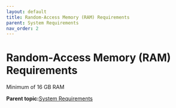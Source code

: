 ```yaml
---
layout: default
title: Random-Access Memory (RAM) Requirements
parent: System Requirements
nav_order: 2
---
```

# Random-Access Memory \(RAM\) Requirements

Minimum of 16 GB RAM

**Parent topic:**[System Requirements](GUID-B95F8060-5ED0-4C65-9790-71CB740A8769.md)

